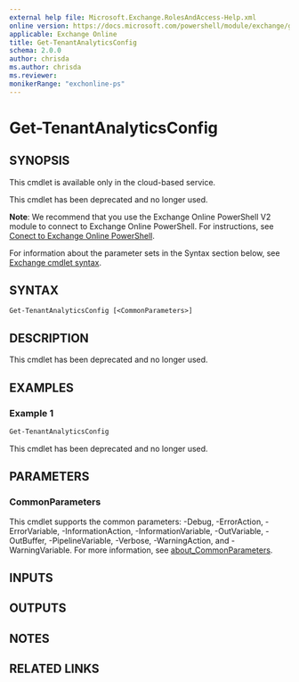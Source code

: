 ```yaml
---
external help file: Microsoft.Exchange.RolesAndAccess-Help.xml
online version: https://docs.microsoft.com/powershell/module/exchange/get-tenantanalyticsconfig
applicable: Exchange Online
title: Get-TenantAnalyticsConfig
schema: 2.0.0
author: chrisda
ms.author: chrisda
ms.reviewer:
monikerRange: "exchonline-ps"
---
```


# Get-TenantAnalyticsConfig

## SYNOPSIS
This cmdlet is available only in the cloud-based service.

This cmdlet has been deprecated and no longer used.

**Note**: We recommend that you use the Exchange Online PowerShell V2 module to connect to Exchange Online PowerShell. For instructions, see [Conect to Exchange Online PowerShell](https://docs.microsoft.com/powershell/exchange/connect-to-exchange-online-powershell).

For information about the parameter sets in the Syntax section below, see [Exchange cmdlet syntax](https://docs.microsoft.com/powershell/exchange/exchange-cmdlet-syntax).

## SYNTAX

```
Get-TenantAnalyticsConfig [<CommonParameters>]
```

## DESCRIPTION
This cmdlet has been deprecated and no longer used.

## EXAMPLES

### Example 1
```powershell
Get-TenantAnalyticsConfig
```

This cmdlet has been deprecated and no longer used.

## PARAMETERS

### CommonParameters
This cmdlet supports the common parameters: -Debug, -ErrorAction, -ErrorVariable, -InformationAction, -InformationVariable, -OutVariable, -OutBuffer, -PipelineVariable, -Verbose, -WarningAction, and -WarningVariable. For more information, see [about_CommonParameters](https://go.microsoft.com/fwlink/p/?LinkID=113216).

## INPUTS

###  

## OUTPUTS

###  

## NOTES

## RELATED LINKS
